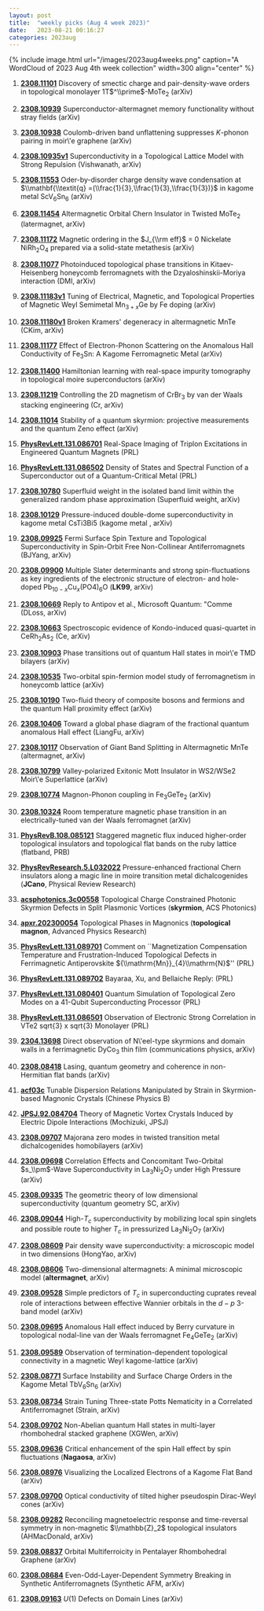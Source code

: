 ```yaml
---
layout: post
title:  "weekly picks (Aug 4 week 2023)"
date:   2023-08-21 00:16:27
categories: 2023aug
---
```



{% include image.html url="/images/2023aug4weeks.png" caption="A WordCloud of 2023 Aug 4th week collection" width=300 align="center" %}



1. **[2308.11101](http://arxiv.org/abs/2308.11101)** Discovery of smectic charge and pair-density-wave orders in topological monolayer 1T$^\\prime$-MoTe$_2$ (arXiv)

1. **[2308.10939](http://arxiv.org/abs/2308.10939)** Superconductor-altermagnet memory functionality without stray fields (arXiv)

1. **[2308.10938](http://arxiv.org/abs/2308.10938)** Coulomb-driven band unflattening suppresses $K$-phonon pairing in moir\\'e graphene (arXiv)

1. **[2308.10935v1](https://arxiv.org/abs/2308.10935v1)** Superconductivity in a Topological Lattice Model with Strong Repulsion (Vishwanath, arXiv)

1. **[2308.11553](http://arxiv.org/abs/2308.11553)** Oder-by-disorder charge density wave condensation at $\\mathbf{\\textit{q} =(\\frac{1}{3},\\frac{1}{3},\\frac{1}{3})}$ in kagome metal ScV$_6$Sn$_6$ (arXiv)

1. **[2308.11454](http://arxiv.org/abs/2308.11454)** Altermagnetic Orbital Chern Insulator in Twisted MoTe$_{2}$ (latermagnet, arXiv)

1. **[2308.11172](http://arxiv.org/abs/2308.11172)** Magnetic ordering in the $J_{\\rm eff}$ = 0 Nickelate NiRh$_2$O$_4$ prepared via a solid-state metathesis (arXiv)

1. **[2308.11077](http://arxiv.org/abs/2308.11077)** Photoinduced topological phase transitions in Kitaev-Heisenberg honeycomb ferromagnets with the Dzyaloshinskii-Moriya interaction (DMI, arXiv)

1. **[2308.11183v1](https://arxiv.org/abs/2308.11183v1)** Tuning of Electrical, Magnetic, and Topological Properties of Magnetic Weyl Semimetal Mn$_{3+x}$Ge by Fe doping (arXiv)

1. **[2308.11180v1](https://arxiv.org/abs/2308.11180v1)** Broken Kramers' degeneracy in altermagnetic MnTe (CKim, arXiv)

1. **[2308.11177](http://arxiv.org/abs/2308.11177)** Effect of Electron-Phonon Scattering on the Anomalous Hall Conductivity of Fe$_3$Sn: A Kagome Ferromagnetic Metal (arXiv)

1. **[2308.11400](http://arxiv.org/abs/2308.11400)** Hamiltonian learning with real-space impurity tomography in topological moire superconductors (arXiv)

1. **[2308.11219](http://arxiv.org/abs/2308.11219)** Controlling the 2D magnetism of CrBr$_3$ by van der Waals stacking engineering (Cr, arXiv)

1. **[2308.11014](http://arxiv.org/abs/2308.11014)** Stability of a quantum skyrmion: projective measurements and the quantum Zeno effect (arXiv)

1. **[PhysRevLett.131.086701](https://link.aps.org/doi/10.1103/PhysRevLett.131.086701)** Real-Space Imaging of Triplon Excitations in Engineered Quantum Magnets (PRL)

1. **[PhysRevLett.131.086502](https://link.aps.org/doi/10.1103/PhysRevLett.131.086502)** Density of States and Spectral Function of a Superconductor out of a Quantum-Critical Metal (PRL)





1. **[2308.10780](http://arxiv.org/abs/2308.10780)** Superfluid weight in the isolated band limit within the generalized random phase approximation (Superfluid weight, arXiv)

1. **[2308.10129](http://arxiv.org/abs/2308.10129)** Pressure-induced double-dome superconductivity in kagome metal CsTi3Bi5 (kagome metal , arXiv)

1. **[2308.09925](http://arxiv.org/abs/2308.09925)** Fermi Surface Spin Texture and Topological Superconductivity in Spin-Orbit Free Non-Collinear Antiferromagnets (BJYang, arXiv)

1. **[2308.09900](http://arxiv.org/abs/2308.09900)** Multiple Slater determinants and strong spin-fluctuations as key ingredients of the electronic structure of electron- and hole-doped Pb$_{10-x}$Cu$_x$(PO4)$_6$O (**LK99**, arXiv)

1. **[2308.10669](http://arxiv.org/abs/2308.10669)** Reply to Antipov et al., Microsoft Quantum: \"Comme (DLoss, arXiv)

1. **[2308.10663](http://arxiv.org/abs/2308.10663)** Spectroscopic evidence of Kondo-induced quasi-quartet in CeRh$_2$As$_2$ (Ce, arXiv)

1. **[2308.10903](http://arxiv.org/abs/2308.10903)** Phase transitions out of quantum Hall states in moir\\'e TMD bilayers (arXiv)

1. **[2308.10535](http://arxiv.org/abs/2308.10535)** Two-orbital spin-fermion model study of ferromagnetism in honeycomb lattice (arXiv)

1. **[2308.10190](http://arxiv.org/abs/2308.10190)** Two-fluid theory of composite bosons and fermions and the quantum Hall proximity effect (arXiv)

1. **[2308.10406](http://arxiv.org/abs/2308.10406)** Toward a global phase diagram of the fractional quantum anomalous Hall effect (LiangFu, arXiv)

1. **[2308.10117](http://arxiv.org/abs/2308.10117)** Observation of Giant Band Splitting in Altermagnetic MnTe (altermagnet, arXiv)

1. **[2308.10799](http://arxiv.org/abs/2308.10799)** Valley-polarized Exitonic Mott Insulator in WS2/WSe2 Moir\\'e Superlattice (arXiv)

1. **[2308.10774](http://arxiv.org/abs/2308.10774)** Magnon-Phonon coupling in Fe$_3$GeTe$_2$ (arXiv)

1. **[2308.10324](http://arxiv.org/abs/2308.10324)** Room temperature magnetic phase transition in an electrically-tuned van der Waals ferromagnet (arXiv)





1. **[PhysRevB.108.085121](https://link.aps.org/doi/10.1103/PhysRevB.108.085121)** Staggered magnetic flux induced higher-order topological insulators and topological flat bands on the ruby lattice (flatband, PRB)

1. **[PhysRevResearch.5.L032022](https://link.aps.org/doi/10.1103/PhysRevResearch.5.L032022)** Pressure-enhanced fractional Chern insulators along a magic line in moire transition metal dichalcogenides (**JCano**, Physical Review Research)

1. **[acsphotonics.3c00558](https://doi.org/10.1021/acsphotonics.3c00558)** Topological Charge Constrained Photonic Skyrmion Defects in Split Plasmonic Vortices (**skyrmion**, ACS Photonics)

1. **[apxr.202300054](https://onlinelibrary.wiley.com/doi/abs/10.1002/apxr.202300054)** Topological Phases in Magnonics (**topological magnon**, Advanced Physics Research)



1. **[PhysRevLett.131.089701](https://link.aps.org/doi/10.1103/PhysRevLett.131.089701)** Comment on ``Magnetization Compensation Temperature and Frustration-Induced Topological Defects in Ferrimagnetic Antiperovskite ${\\mathrm{Mn}}_{4}\\mathrm{N}$'' (PRL)

1. **[PhysRevLett.131.089702](https://link.aps.org/doi/10.1103/PhysRevLett.131.089702)** Bayaraa, Xu, and Bellaiche Reply: (PRL)

1. **[PhysRevLett.131.080401](https://link.aps.org/doi/10.1103/PhysRevLett.131.080401)** Quantum Simulation of Topological Zero Modes on a 41-Qubit Superconducting Processor (PRL)

1. **[PhysRevLett.131.086501](https://link.aps.org/doi/10.1103/PhysRevLett.131.086501)** Observation of Electronic Strong Correlation in VTe2 sqrt{3} x sqrt{3} Monolayer (PRL)




1. **[2304.13698](http://arxiv.org/abs/2304.13698)** Direct observation of N\\'eel-type skyrmions and domain walls in a ferrimagnetic DyCo$_3$ thin film (communications physics, arXiv)

1. **[2308.08418](http://arxiv.org/abs/2308.08418)** Lasing, quantum geometry and coherence in non-Hermitian flat bands (arXiv)

1. **[acf03c](http://iopscience.iop.org/article/10.1088/1674-1056/acf03c)** Tunable Dispersion Relations Manipulated by Strain in Skyrmion-based Magnonic Crystals (Chinese Physics B)


1. **[JPSJ.92.084704](https://journals.jps.jp/doi/10.7566/JPSJ.92.084704)** Theory of Magnetic Vortex Crystals Induced by Electric Dipole Interactions (Mochizuki, JPSJ)



1. **[2308.09707](http://arxiv.org/abs/2308.09707)** Majorana zero modes in twisted transition metal dichalcogenides homobilayers (arXiv)

1. **[2308.09698](http://arxiv.org/abs/2308.09698)** Correlation Effects and Concomitant Two-Orbital $s_\\pm$-Wave Superconductivity in La$_3$Ni$_2$O$_7$ under High Pressure (arXiv)

1. **[2308.09335](http://arxiv.org/abs/2308.09335)** The geometric theory of low dimensional superconductivity (quantum geometry SC, arXiv)

1. **[2308.09044](http://arxiv.org/abs/2308.09044)** High-$T_c$ superconductivity by mobilizing local spin singlets and possible route to higher $T_c$ in pressurized La$_3$Ni$_2$O$_7$ (arXiv)

1. **[2308.08609](http://arxiv.org/abs/2308.08609)** Pair density wave superconductivity: a microscopic model in two dimensions (HongYao, arXiv)

1. **[2308.08606](http://arxiv.org/abs/2308.08606)** Two-dimensional altermagnets: A minimal microscopic model (**altermagnet**, arXiv)

1. **[2308.09528](http://arxiv.org/abs/2308.09528)** Simple predictors of $T_c$ in superconducting cuprates reveal role of interactions between effective Wannier orbitals in the $d-p$ 3-band model (arXiv)

1. **[2308.09695](http://arxiv.org/abs/2308.09695)** Anomalous Hall effect induced by Berry curvature in topological nodal-line van der Waals ferromagnet Fe$_4$GeTe$_2$ (arXiv)

1. **[2308.09589](http://arxiv.org/abs/2308.09589)** Observation of termination-dependent topological connectivity in a magnetic Weyl kagome-lattice (arXiv)

1. **[2308.08771](http://arxiv.org/abs/2308.08771)** Surface Instability and Surface Charge Orders in the Kagome Metal TbV$_6$Sn$_6$ (arXiv)

1. **[2308.08734](http://arxiv.org/abs/2308.08734)** Strain Tuning Three-state Potts Nematicity in a Correlated Antiferromagnet (Strain, arXiv)

1. **[2308.09702](http://arxiv.org/abs/2308.09702)** Non-Abelian quantum Hall states in multi-layer rhombohedral stacked graphene (XGWen, arXiv)

1. **[2308.09636](http://arxiv.org/abs/2308.09636)** Critical enhancement of the spin Hall effect by spin fluctuations (**Nagaosa**, arXiv)

1. **[2308.08976](http://arxiv.org/abs/2308.08976)** Visualizing the Localized Electrons of a Kagome Flat Band (arXiv)

1. **[2308.09700](http://arxiv.org/abs/2308.09700)** Optical conductivity of tilted higher pseudospin Dirac-Weyl cones (arXiv)

1. **[2308.09282](http://arxiv.org/abs/2308.09282)** Reconciling magnetoelectric response and time-reversal symmetry in non-magnetic $\\mathbb{Z}_2$ topological insulators (AHMacDonald, arXiv)

1. **[2308.08837](http://arxiv.org/abs/2308.08837)** Orbital Multiferroicity in Pentalayer Rhombohedral Graphene (arXiv)

1. **[2308.08684](http://arxiv.org/abs/2308.08684)** Even-Odd-Layer-Dependent Symmetry Breaking in Synthetic Antiferromagnets (Synthetic AFM, arXiv)

1. **[2308.09163](http://arxiv.org/abs/2308.09163)** $U(1)$ Defects on Domain Lines (arXiv)
